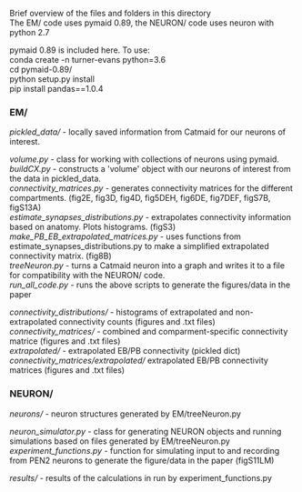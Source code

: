 Brief overview of the files and folders in this directory\
The EM/ code uses pymaid 0.89, the NEURON/ code uses neuron with python 2.7

pymaid 0.89 is included here. To use:\
conda create -n turner-evans python=3.6\
cd pymaid-0.89/\
python setup.py install\
pip install pandas==1.0.4

### EM/

_pickled_data/_ - locally saved information from Catmaid for our neurons of interest.

_volume.py_ - class for working with collections of neurons using pymaid.\
_buildCX.py_ - constructs a 'volume' object with our neurons of interest from the data in pickled_data.\
_connectivity_matrices.py_ - generates connectivity matrices for the different compartments. (fig2E, fig3D, fig4D, fig5DEH, fig6DE, fig7DEF, figS7B, figS13A)\
_estimate_synapses_distributions.py_ - extrapolates connectivity information based on anatomy. Plots histograms. (figS3)\
_make_PB_EB_extrapolated_matrices.py_ - uses functions from estimate_synapses_distributions.py to make a simplified extrapolated connectivity matrix. (fig8B)\
_treeNeuron.py_ - turns a Catmaid neuron into a graph and writes it to a file for compatibility with the NEURON/ code.\
_run_all_code.py_ - runs the above scripts to generate the figures/data in the paper

_connectivity_distributions/_ - histograms of extrapolated and non-extrapolated connectivity counts (figures and .txt files)\
_connectivity_matrices/_ - combined and comparment-specific connectivity matrice (figures and .txt files)\
_extrapolated/_ - extrapolated EB/PB connectivity (pickled dict)\
_connectivity_matrices/extrapolated/_ extrapolated EB/PB connectivity matrices (figures and .txt files)

### NEURON/

_neurons/_ - neuron structures generated by EM/treeNeuron.py

_neuron_simulator.py_ - class for generating NEURON objects and running simulations based on files generated by EM/treeNeuron.py\
_experiment_functions.py_ - function for simulating input to and recording from PEN2 neurons to generate the figure/data in the paper (figS11LM)

_results/_ - results of the calculations in run by experiment_functions.py
